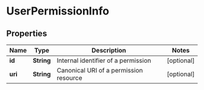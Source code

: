 
# UserPermissionInfo

## Properties
Name | Type | Description | Notes
------------ | ------------- | ------------- | -------------
**id** | **String** | Internal identifier of a permission |  [optional]
**uri** | **String** | Canonical URI of a permission resource |  [optional]



